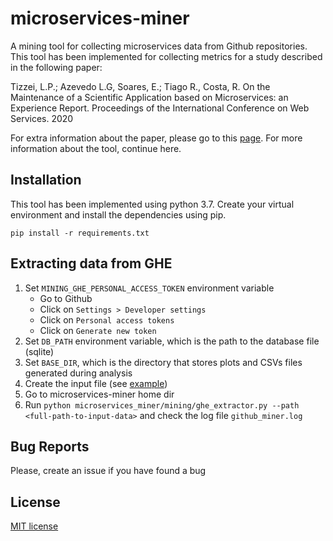 
microservices-miner
===================

A mining tool for collecting microservices data from Github repositories. This tool has been implemented for collecting metrics for a study described in the following paper:


Tizzei, L.P.; Azevedo L.G, Soares, E.; Tiago R., Costa, R. On the Maintenance of a Scientific Application based on Microservices: an Experience Report. Proceedings of the International Conference on Web Services. 2020

For extra information about the paper, please go to this [page](docs/ICWSPaper.md). For more information about the tool, continue here.

## Installation
This tool has been implemented using python 3.7. Create your virtual environment and install the dependencies using pip.

```shell script
pip install -r requirements.txt
```

## Extracting data from GHE
1. Set `MINING_GHE_PERSONAL_ACCESS_TOKEN` environment variable
    - Go to Github
    - Click on `Settings > Developer settings`
    - Click on `Personal access tokens`
    - Click on `Generate new token`
2. Set  `DB_PATH` environment variable, which is the path to the database file (sqlite)
3. Set `BASE_DIR`, which is the directory that stores plots and CSVs files generated during analysis
4. Create the input file (see [example](microservices_miner/example.json))
5. Go to microservices-miner home dir
5. Run `python microservices_miner/mining/ghe_extractor.py --path <full-path-to-input-data>` and check the log file `github_miner.log`

## Bug Reports
Please, create an issue if you have found a bug

## License

[MIT license](LICENSE)
